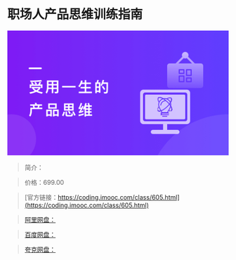 # 职场人产品思维训练指南

![img](../../assets/6318426f09c8371505400304.png)

> 简介：

> 价格：699.00

> [官方链接：https://coding.imooc.com/class/605.html](https://coding.imooc.com/class/605.html)

> [阿里网盘：]()

> [百度网盘：]()

> [夸克网盘：]()
